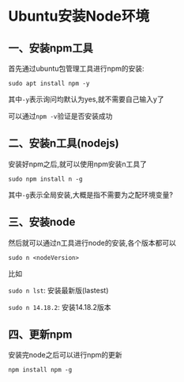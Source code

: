 # Ubuntu安装Node环境

## 一、安装npm工具

首先通过ubuntu包管理工具进行npm的安装:

`sudo apt install npm -y`

其中`-y`表示询问均默认为yes,就不需要自己输入y了

可以通过`npm -v`验证是否安装成功

## 二、安装n工具(nodejs)

安装好npm之后,就可以使用npm安装n工具了

`sudo npm install n -g`

其中`-g`表示全局安装,大概是指不需要为之配环境变量?

## 三、安装node

然后就可以通过n工具进行node的安装,各个版本都可以

`sudo n <nodeVersion>`

比如

`sudo n lst`: 安装最新版(lastest)

`sudo n 14.18.2`: 安装14.18.2版本

## 四、更新npm

安装完node之后可以进行npm的更新

`npm install npm -g`